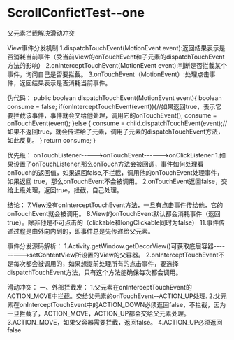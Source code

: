 # ScrollConfictTest--one
父元素拦截解决滑动冲突

View事件分发机制
1.dispatchTouchEvent(MotionEvent event):返回结果表示是否消耗当前事件（受当前View的onTouchEvent和子元素的dispatchTouchEvent方法的影响）
2.onInterceptTouchEvent(MotionEvent event):判断是否拦截某个事件，询问自己是否要拦截。
3.onTouchEvent（MotionEvent）:处理点击事件，返回结果表示是否消耗当前事件。

伪代码：
public boolean dispatchTouchEvent(MotionEvent event){
    boolean consume = false;
    if(onInterceptTouchEvent(event)){//如果返回true，表示它要拦截该事件，事件就会交给他处理，调用它的onTouchEvent();
         consume = onTouchEvent(event);
    }else {
          consume = child.dispatchTouchEvent(event);//如果不返回true，就会传递给子元素，调用子元素的dispatchTouchEvent方法，如此反复。
    }
    return consume;
}

优先级：
onTouchListener----->onTouchEvent------>onClickListener
1.如果设置了onTouchListener,那么onTouch方法会被回调，事件如何处理看onTouch的返回值，如果返回false,不拦截，调用他的onTouchEvent处理事件，如果返回
true，那么onTouchEvent不会被调用。
2.onTouchEvent返回false，交给上级处理，返回true，拦截，自己处理。


结论：
7.View没有onInterceptTouchEvent方法，一旦有点击事件传给他，它的onTouchEvent就会被调用。
8.View的onTouchEvent默认都会消耗事件（返回true）。除非他是不可点击的（clickable和longClickable同时为false）
11.事件传递过程是由外向内到的，即事件总是先传递给父元素。


事件分发源码解析：
1.Activity.getWindow.getDecorView()可获取底层容器--------->setContentView所设置的View的父容器。
2.onInterceptTouchEvent不是每次都会被调用的，如果想提前处理所有的点击事件，要选择dispatchTouchEvent方法，只有这个方法能确保每次都会调用。

滑动冲突：
一、外部拦截发：
1.父元素在onInterceptTouchEvent的ACTION_MOVE中拦截。交给父元素的onTouchEvent--ACTION_UP处理.
2.父元素在onInterceptTouchEvent中的ACTION_DOWN必须返回false，不拦截，因为一旦拦截了，ACTION_MOVE，ACTION_UP都会交给父元素处理。
3.ACTION_MOVE，如果父容器需要拦截，返回false。
4.ACTION_UP必须返回false

